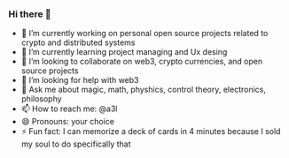 ### Hi there 👋

- 🔭 I’m currently working on personal open source projects related to crypto and distributed systems
- 🌱 I’m currently learning project managing and Ux desing
- 👯 I’m looking to collaborate on web3, crypto currencies, and open source projects
- 🤔 I’m looking for help with web3 
- 💬 Ask me about magic, math, physhics, control theory, electronics, philosophy
- 📫 How to reach me: @a3l
- 😄 Pronouns: your choice
- ⚡ Fun fact: I can memorize a deck of cards in 4 minutes because I sold my soul to do specifically that
